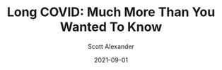 ---
layout: podcast
title: "Long COVID: Much More Than You Wanted To Know"
author: Scott Alexander
description: https://astralcodexten.substack.com/p/long-covid-much-more-than-you-wanted
date: 2021-09-01
length: 8460897
duration: 2115
guid: long-covid-much-more-than-you-wanted
---